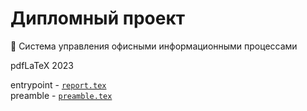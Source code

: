 # Дипломный проект

🔑 Система управления офисными информационными процессами

pdfLaTeX 2023

entrypoint - [`report.tex`](report.tex) \
preamble - [`preamble.tex`](confs/preamble.tex)
